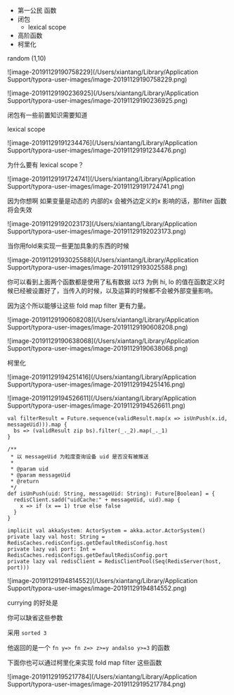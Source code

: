 

* 第一公民 函数
* 闭包 
  *  lexical scope
* 高阶函数
* 柯里化





random (1,10)



![image-20191129190758229](/Users/xiantang/Library/Application Support/typora-user-images/image-20191129190758229.png)



![image-20191129190236925](/Users/xiantang/Library/Application Support/typora-user-images/image-20191129190236925.png)

闭包有一些前置知识需要知道

 lexical scope

![image-20191129191234476](/Users/xiantang/Library/Application Support/typora-user-images/image-20191129191234476.png)

为什么要有 lexical scope？

![image-20191129191724741](/Users/xiantang/Library/Application Support/typora-user-images/image-20191129191724741.png)

因为你想啊 如果变量是动态的 内部的x 会被外边定义的x 影响的话，那filter 函数将会失效

![image-20191129192023173](/Users/xiantang/Library/Application Support/typora-user-images/image-20191129192023173.png)

当你用fold来实现一些更加具象的东西的时候

![image-20191129193025588](/Users/xiantang/Library/Application Support/typora-user-images/image-20191129193025588.png)

你可以看到上面两个函数都是使用了私有数据 以f3 为例 hi, lo 的值在函数定义时候已经被设置好了，当传入的时候，以及运算的时候都不会被外部变量影响。

因为这个所以能够让这些 fold map filter 更有力量。



![image-20191129190608208](/Users/xiantang/Library/Application Support/typora-user-images/image-20191129190608208.png)

![image-20191129190638068](/Users/xiantang/Library/Application Support/typora-user-images/image-20191129190638068.png)

柯里化



![image-20191129194251416](/Users/xiantang/Library/Application Support/typora-user-images/image-20191129194251416.png)

![image-20191129194526611](/Users/xiantang/Library/Application Support/typora-user-images/image-20191129194526611.png)



```
val filterResult = Future.sequence(validResult.map(x => isUnPush(x.id, messageUid))).map {
  bs => (validResult zip bs).filter(_._2).map(_._1)
}
```

```
/**
 * 以 messageUid 为粒度查询设备 uid 是否没有被推送
 *
 * @param uid
 * @param messageUid
 * @return
 */
def isUnPush(uid: String, messageUid: String): Future[Boolean] = {
  redisClient.sadd("uidCache:" + messageUid, uid).map {
    x => if (x == 1) true else false
  }
}
```



```
implicit val akkaSystem: ActorSystem = akka.actor.ActorSystem()
private lazy val host: String = RedisCaches.redisConfigs.getDefaultRedisConfig.host
private lazy val port: Int = RedisCaches.redisConfigs.getDefaultRedisConfig.port
private lazy val redisClient = RedisClientPool(Seq(RedisServer(host, port)))
```



![image-20191129194814552](/Users/xiantang/Library/Application Support/typora-user-images/image-20191129194814552.png)

currying 的好处是

你可以缺省这些参数

采用 `sorted 3` 

他返回的是一个   `fn y=> fn z=> z>=y andalso y>=3` 的函数  

下面你也可以通过柯里化来实现 fold map filter 这些函数

![image-20191129195217784](/Users/xiantang/Library/Application Support/typora-user-images/image-20191129195217784.png)